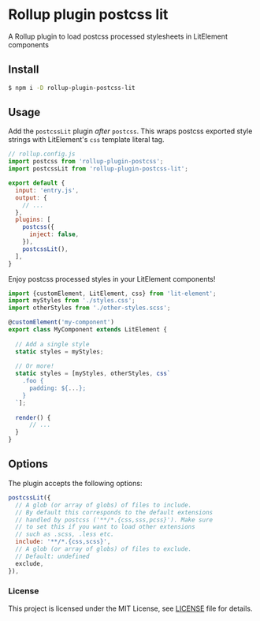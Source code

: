 # Rollup plugin postcss lit

A Rollup plugin to load postcss processed stylesheets in LitElement components

## Install

```bash
$ npm i -D rollup-plugin-postcss-lit
```

## Usage

Add the `postcssLit` plugin _after_ `postcss`. This wraps postcss exported style strings with LitElement's `css`
template literal tag. 

```javascript
// rollup.config.js
import postcss from 'rollup-plugin-postcss';
import postcssLit from 'rollup-plugin-postcss-lit';

export default {
  input: 'entry.js',
  output: {
    // ...
  },
  plugins: [
    postcss({
      inject: false,
    }),
    postcssLit(),
  ],
}
```

Enjoy postcss processed styles in your LitElement components!

```typescript
import {customElement, LitElement, css} from 'lit-element';
import myStyles from './styles.css';
import otherStyles from './other-styles.scss';

@customElement('my-component')
export class MyComponent extends LitElement {
  
  // Add a single style
  static styles = myStyles;
  
  // Or more!
  static styles = [myStyles, otherStyles, css`
    .foo {
      padding: ${...};
    }
  `];
  
  render() {
      // ...
  }
}
```

## Options

The plugin accepts the following options:

```javascript
postcssLit({
  // A glob (or array of globs) of files to include.
  // By default this corresponds to the default extensions
  // handled by postcss ('**/*.{css,sss,pcss}'). Make sure
  // to set this if you want to load other extensions
  // such as .scss, .less etc.
  include: '**/*.{css,scss}',
  // A glob (or array of globs) of files to exclude.
  // Default: undefined
  exclude,
}),
```

### License

This project is licensed under the MIT License, see [LICENSE](./LICENSE) file for details. 
